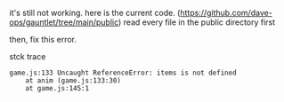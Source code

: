 it's still not working.
here is the current code. (https://github.com/dave-ops/gauntlet/tree/main/public)
read every file in the public directory first

then,  fix this error.

stck trace
```
game.js:133 Uncaught ReferenceError: items is not defined
    at anim (game.js:133:30)
    at game.js:145:1
```

